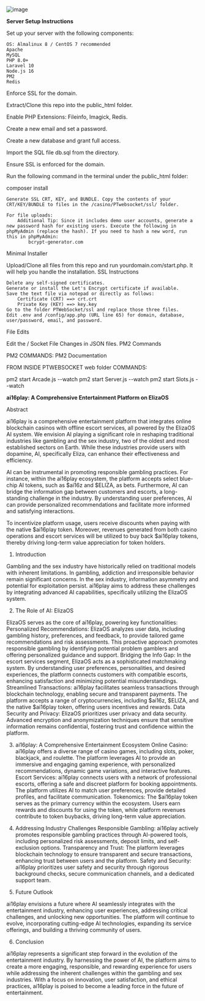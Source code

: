 ![image](https://github.com/user-attachments/assets/b26ca073-9356-44e7-819f-483a1af08476)

**Server Setup Instructions**

Set up your server with the following components:

    OS: Almalinux 8 / CentOS 7 recommended
    Apache
    MySQL
    PHP 8.0+
    Laravel 10
    Node.js 16
    PM2
    Redis

Enforce SSL for the domain.

Extract/Clone this repo into the public_html folder.

Enable PHP Extensions: Fileinfo, Imagick, Redis.

Create a new email and set a password.

Create a new database and grant full access.

Import the SQL file db.sql from the directory.

Ensure SSL is enforced for the domain.

Run the following command in the terminal under the public_html folder:

composer install

    Generate SSL CRT, KEY, and BUNDLE. Copy the contents of your CRT/KEY/BUNDLE to files in the /casino/PTwebsocket/ssl/ folder.

    For file uploads:
        Additional Tip: Since it includes demo user accounts, generate a new password hash for existing users. Execute the following in phpMyAdmin (replace the hash). If you need to hash a new word, run this in phpMyAdmin:
            bcrypt-generator.com

Minimal Installer

Upload/Clone all files from this repo and run yourdomain.com/start.php. It will help you handle the installation.
SSL Instructions

    Delete any self-signed certificates.
    Generate or install the Let's Encrypt certificate if available.
    Save the text file via notepad or directly as follows:
        Certificate (CRT) ==> crt.crt
        Private Key (KEY) ==> key.key
    Go to the folder PTWebSocket/ssl and replace those three files.
    Edit .env and /config/app.php (URL line 65) for domain, database, user/password, email, and password.

File Edits

Edit the / Socket File Changes in JSON files.
PM2 Commands

PM2 COMMANDS: PM2 Documentation

FROM INSIDE PTWEBSOCKET web folder COMMANDS:

pm2 start Arcade.js --watch
pm2 start Server.js --watch
pm2 start Slots.js --watch




**ai16play: A Comprehensive Entertainment Platform on ElizaOS**

Abstract

ai16play is a comprehensive entertainment platform that integrates online blockchain casinos with offline escort services, all powered by the ElizaOS AI system. We envision AI playing a significant role in reshaping traditional industries like gambling and the sex industry, two of the oldest and most established sectors on Earth. While these industries provide users with dopamine, AI, specifically Eliza, can enhance their effectiveness and efficiency.

AI can be instrumental in promoting responsible gambling practices. For instance, within the ai16play ecosystem, the platform accepts select blue-chip AI tokens, such as $ai16z and $ELIZA, as bets. Furthermore, AI can bridge the information gap between customers and escorts, a long-standing challenge in the industry. By understanding user preferences, AI can provide personalized recommendations and facilitate more informed and satisfying interactions.

To incentivize platform usage, users receive discounts when paying with the native $ai16play token. Moreover, revenues generated from both casino operations and escort services will be utilized to buy back $ai16play tokens, thereby driving long-term value appreciation for token holders.

1. Introduction

Gambling and the sex industry have historically relied on traditional models with inherent limitations. In gambling, addiction and irresponsible behavior remain significant concerns. In the sex industry, information asymmetry and potential for exploitation persist. ai16play aims to address these challenges by integrating advanced AI capabilities, specifically utilizing the ElizaOS system.

2. The Role of AI: ElizaOS

ElizaOS serves as the core of ai16play, powering key functionalities:
Personalized Recommendations: ElizaOS analyzes user data, including gambling history, preferences, and feedback, to provide tailored game recommendations and risk assessments. This proactive approach promotes responsible gambling by identifying potential problem gamblers and offering personalized guidance and support.
Bridging the Info Gap: In the escort services segment, ElizaOS acts as a sophisticated matchmaking system. By understanding user preferences, personalities, and desired experiences, the platform connects customers with compatible escorts, enhancing satisfaction and minimizing potential misunderstandings.
Streamlined Transactions: ai16play facilitates seamless transactions through blockchain technology, enabling secure and transparent payments. The platform accepts a range of cryptocurrencies, including $ai16z, $ELIZA, and the native $ai16play token, offering users incentives and rewards.
Data Security and Privacy: ElizaOS prioritizes user privacy and data security. Advanced encryption and anonymization techniques ensure that sensitive information remains confidential, fostering trust and confidence within the platform.


3. ai16play: A Comprehensive Entertainment Ecosystem
Online Casino: ai16play offers a diverse range of casino games, including slots, poker, blackjack, and roulette. The platform leverages AI to provide an immersive and engaging gaming experience, with personalized recommendations, dynamic game variations, and interactive features.
Escort Services: ai16play connects users with a network of professional escorts, offering a safe and discreet platform for booking appointments. The platform utilizes AI to match user preferences, provide detailed profiles, and facilitate communication.
Tokenomics: The $ai16play token serves as the primary currency within the ecosystem. Users earn rewards and discounts for using the token, while platform revenues contribute to token buybacks, driving long-term value appreciation.


4. Addressing Industry Challenges
Responsible Gambling: ai16play actively promotes responsible gambling practices through AI-powered tools, including personalized risk assessments, deposit limits, and self-exclusion options.
Transparency and Trust: The platform leverages blockchain technology to ensure transparent and secure transactions, enhancing trust between users and the platform.
Safety and Security: ai16play prioritizes user safety and security through rigorous background checks, secure communication channels, and a dedicated support team.
5. Future Outlook

ai16play envisions a future where AI seamlessly integrates with the entertainment industry, enhancing user experiences, addressing critical challenges, and unlocking new opportunities. The platform will continue to evolve, incorporating cutting-edge AI technologies, expanding its service offerings, and building a thriving community of users.

6. Conclusion

ai16play represents a significant step forward in the evolution of the entertainment industry. By harnessing the power of AI, the platform aims to create a more engaging, responsible, and rewarding experience for users while addressing the inherent challenges within the gambling and sex industries. With a focus on innovation, user satisfaction, and ethical practices, ai16play is poised to become a leading force in the future of entertainment.

